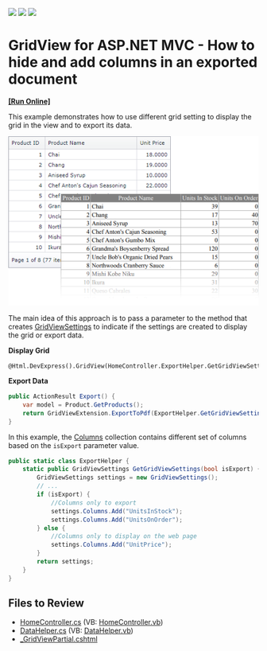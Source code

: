 <!-- default badges list -->
![](https://img.shields.io/endpoint?url=https://codecentral.devexpress.com/api/v1/VersionRange/128551750/14.1.3%2B)
[![](https://img.shields.io/badge/Open_in_DevExpress_Support_Center-FF7200?style=flat-square&logo=DevExpress&logoColor=white)](https://supportcenter.devexpress.com/ticket/details/E4915)
[![](https://img.shields.io/badge/📖_How_to_use_DevExpress_Examples-e9f6fc?style=flat-square)](https://docs.devexpress.com/GeneralInformation/403183)
<!-- default badges end -->

# GridView for ASP.NET MVC - How to hide and add columns in an exported document
<!-- run online -->
**[[Run Online]](https://codecentral.devexpress.com/e4915/)**
<!-- run online end -->

This example demonstrates how to use different grid setting  to display the grid in the view and to export its data. 

![](grid.png)

The main idea of this approach is to pass a parameter to the method that creates [GridViewSettings](https://docs.devexpress.com/AspNetMvc/DevExpress.Web.Mvc.GridViewSettings) to indicate if the settings are created to display the grid or export data.

**Display Grid**
``` razor
@Html.DevExpress().GridView(HomeController.ExportHelper.GetGridViewSettings(false)).Bind(Model).GetHtml()
```

**Export Data**
```csharp
public ActionResult Export() {
    var model = Product.GetProducts();
    return GridViewExtension.ExportToPdf(ExportHelper.GetGridViewSettings(true), model);
}
```

In this example, the [Columns](https://docs.devexpress.com/AspNetMvc/DevExpress.Web.Mvc.GridViewSettings.Columns) collection contains different set of columns based on the `isExport` parameter value.

```csharp
public static class ExportHelper {
    static public GridViewSettings GetGridViewSettings(bool isExport) {
        GridViewSettings settings = new GridViewSettings();
        // ...
        if (isExport) {
            //Columns only to export
            settings.Columns.Add("UnitsInStock");
            settings.Columns.Add("UnitsOnOrder");
        } else {
            //Columns only to display on the web page
            settings.Columns.Add("UnitPrice");
        }
        return settings;
    }
}
```


## Files to Review

* [HomeController.cs](./CS/E4915/Controllers/HomeController.cs) (VB: [HomeController.vb](./VB/E4915/Controllers/HomeController.vb))
* [DataHelper.cs](./CS/E4915/Models/DataHelper.cs) (VB: [DataHelper.vb](./VB/E4915/Models/DataHelper.vb))
* [_GridViewPartial.cshtml](./CS/E4915/Views/Home/_GridViewPartial.cshtml)

